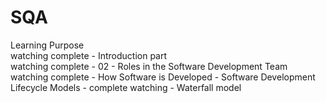 # SQA
Learning Purpose <br>
watching complete - Introduction part <br>
watching complete - 02 - Roles in the Software Development Team
watching complete - How Software is Developed - Software Development Lifecycle Models - complete watching - Waterfall model
